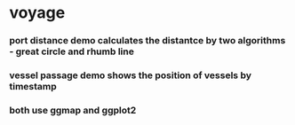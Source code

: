 # voyage
### port distance demo calculates the distantce by two algorithms - great circle and rhumb line
### vessel passage demo shows the position of vessels by timestamp
### both use ggmap and ggplot2
